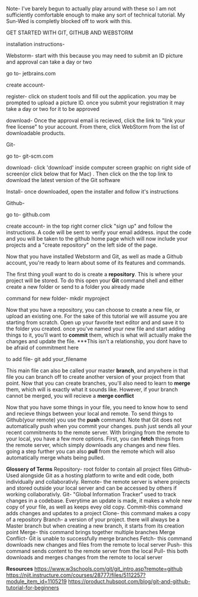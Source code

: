 
Note- I've barely begun to actually play around with these so I am not sufficiently comfortable enough to make any sort of technical tutorial. My Sun-Wed is completly blocked off to work with this. 


GET STARTED WITH GIT, GITHUB AND WEBSTORM

installation instructions-

Webstorm- start with this because you may need to submit an ID picture and approval can take a day or two

go to- jetbrains.com

create account-

register- click on student tools and fill out the application. you may be prompted to upload a picture ID. once you submit your registration it may take a day or two for it to be approved

download- Once the approval email is recieved, click the link to "link your free license" to your account. From there, click WebStorm from the list of downloadable products.

Git-

go to- git-scm.com

download- click 'download' inside computer screen graphic on right side of screen(or click below that for Mac) . Then click on the the top link to download the latest version of the Git software

Install- once downloaded, open the installer and follow it's instructions

Github- 

go to- github.com

create account- in the top right corner click "sign up" and follow the instructions. A code will be sent to verify your email address. input the code and you will be taken to the github home page which will now include your projects and a "create repository" on the left side of the page. 

Now that you have installed Webstorm and Git, as well as made a Github account, you're ready to learn about some of its features and commands. 

The first thing youll want to do is create a **repository**. This is where your project will be stored. To do this open your **Git** command shell and either create a new folder or send to a folder you already made

command for new folder-  mkdir myproject

Now that you have a repository, you can choose to create a new file, or upload an existing one. For the sake of this tutorial we will assume you are starting from scratch. Open up your favorite text editor and and save it to the folder you created. once you've named your new file and start adding things to it, you'll want to **commit** them, which is what will actually make the changes and update the file. ***This isn't a relationship, you dont have to be afraid of commitment here

to add file- git add your_filename

This main file can also be called your master **branch**, and anywhere in that file you can branch off to create another version of your project from that point. Now that you can create branches, you'll also need to learn to **merge** them, which will is exactly what it sounds like. However, if your branch cannot be merged, you will recieve a **merge conflict**

Now that you have some things in your file, you need to know how to send and recieve things between your local and remote. To send things to Github(your remote) you use the **push** command. Note that Git does not automatically push when you commit your changes. push just sends all your recent commitments to the remote server. With bringing from the remote to your local, you have a few more options. First, you can **fetch** things from the remote server, which simply downloads any changes and new files. going a step further you can also **pull** from the remote which will also automatically merge whats being pulled. 

**Glossery of Terms**
Repository- root folder to contain all project files 
Github- Used alongside Git as a hosting platform to write and edit code, both individually and collaborativly.
Remote- the remote server is where projects and stored outside your local server and can be accessed by others if working collaborativly. 
Git- "Global Information Tracker" used to track changes in a codebase. Everytime an update is made, it makes a whole new copy of your file, as well as keeps evey old copy.
Commit-this command adds changes and updates to a project
Clone- this command makes a copy of a repository
Branch- a version of your project. there will always be a Master branch but when creating a new branch, it starts from its creation point
Merge- this command brings together multiple branches
Merge Conflict- Git is unable to successfully merge branches
Fetch- this command downloads new changes and files from the remote to local server
Push- this command sends content to the remote server from the local
Pull- this both downloads and merges changes from the remote to local server


**Resources**
https://www.w3schools.com/git/git_intro.asp?remote=github
https://njit.instructure.com/courses/28777/files/5112257?module_item_id=1105219
https://product.hubspot.com/blog/git-and-github-tutorial-for-beginners
